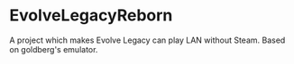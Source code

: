 # EvolveLegacyReborn
A project which makes Evolve Legacy can play LAN without Steam. Based on goldberg's emulator.
